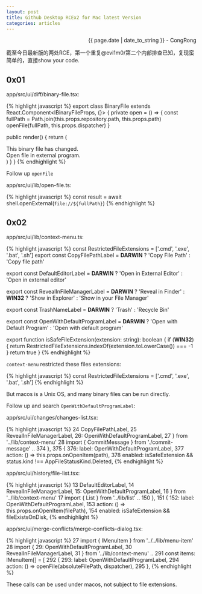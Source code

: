 ```yaml
---
layout: post
title: Github Desktop RCEx2 for Mac latest Version
categories: articles
---
```


<p align="right" class="date">{{ page.date | date_to_string }} - CongRong</p>

截至今日最新版的两处RCE，第一个重复@evi1m0/第二个内部排查已知，复现蛮简单的，直接show your code.

## 0x01

app/src/ui/diff/binary-file.tsx:

{% highlight javascript %}
export class BinaryFile extends React.Component<IBinaryFileProps, {}> {
  private open = () => {
    const fullPath = Path.join(this.props.repository.path, this.props.path)
    openFile(fullPath, this.props.dispatcher)
  }

  public render() {
    return (
      <div className="panel binary" id="diff">
        <div className="image-header">This binary file has changed.</div>
        <div className="image-header">
          <LinkButton onClick={this.open}>
            Open file in external program.
          </LinkButton>
        </div>
      </div>
    )
  }
}
{% endhighlight %}

Follow up `openFile`

app/src/ui/lib/open-file.ts:

{% highlight javascript %}
const result = await shell.openExternal(`file://${fullPath}`)
{% endhighlight %}

## 0x02

app/src/ui/lib/context-menu.ts:

{% highlight javascript %}
const RestrictedFileExtensions = ['.cmd', '.exe', '.bat', '.sh']
export const CopyFilePathLabel = __DARWIN__
  ? 'Copy File Path'
  : 'Copy file path'

export const DefaultEditorLabel = __DARWIN__
  ? 'Open in External Editor'
  : 'Open in external editor'

export const RevealInFileManagerLabel = __DARWIN__
  ? 'Reveal in Finder'
  : __WIN32__
  ? 'Show in Explorer'
  : 'Show in your File Manager'

export const TrashNameLabel = __DARWIN__ ? 'Trash' : 'Recycle Bin'

export const OpenWithDefaultProgramLabel = __DARWIN__
  ? 'Open with Default Program'
  : 'Open with default program'

export function isSafeFileExtension(extension: string): boolean {
  if (__WIN32__) {
    return RestrictedFileExtensions.indexOf(extension.toLowerCase()) === -1
  }
  return true
}
{% endhighlight %}

`context-menu` restricted these files extensions:

{% highlight javascript %}
const RestrictedFileExtensions = ['.cmd', '.exe', '.bat', '.sh']
{% endhighlight %}

But macos is a Unix OS, and many binary files can be run directly.

Follow up and search `OpenWithDefaultProgramLabel`:

app/src/ui/changes/changes-list.tsx:

{% highlight javascript %}
24    CopyFilePathLabel,
25    RevealInFileManagerLabel,
26:   OpenWithDefaultProgramLabel,
27  } from '../lib/context-menu'
28  import { CommitMessage } from './commit-message'
..
374        },
375        {
376:         label: OpenWithDefaultProgramLabel,
377          action: () => this.props.onOpenItem(path),
378          enabled: isSafeExtension && status.kind !== AppFileStatusKind.Deleted,
{% endhighlight %}

app/src/ui/history/file-list.tsx:

{% highlight javascript %}
13    DefaultEditorLabel,
14    RevealInFileManagerLabel,
15:   OpenWithDefaultProgramLabel,
16  } from '../lib/context-menu'
17  import { List } from '../lib/list'
 ..
150        },
151        {
152:         label: OpenWithDefaultProgramLabel,
153          action: () => this.props.onOpenItem(filePath),
154          enabled: isSafeExtension && fileExistsOnDisk,
{% endhighlight %}

app/src/ui/merge-conflicts/merge-conflicts-dialog.tsx:

{% highlight javascript %}
27  import { IMenuItem } from '../../lib/menu-item'
28  import {
29:   OpenWithDefaultProgramLabel,
30    RevealInFileManagerLabel,
31  } from '../lib/context-menu'
..
291        const items: IMenuItem[] = [
292          {
293:           label: OpenWithDefaultProgramLabel,
294            action: () => openFile(absoluteFilePath, dispatcher),
295          },
{% endhighlight %}

These calls can be used under macos, not subject to file extensions.